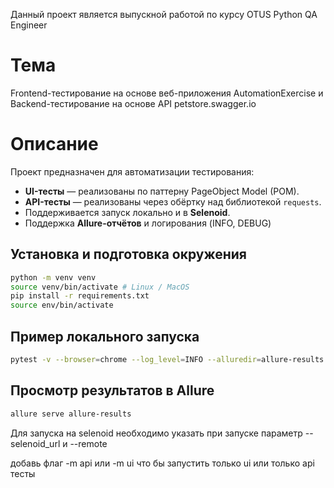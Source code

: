 Данный проект является выпускной работой по курсу OTUS Python QA Engineer

# Тема
Frontend-тестирование на основе веб-приложения AutomationExercise и Backend-тестирование на основе API petstore.swagger.io

# Описание
Проект предназначен для автоматизации тестирования:
- **UI-тесты** — реализованы по паттерну PageObject Model (POM).
- **API-тесты** — реализованы через обёртку над библиотекой `requests`.
- Поддерживается запуск локально и в **Selenoid**.
- Поддержка **Allure-отчётов** и логирования (INFO, DEBUG)

## Установка и подготовка окружения
```bash
python -m venv venv
source venv/bin/activate # Linux / MacOS
pip install -r requirements.txt
source env/bin/activate
```
## Пример локального запуска

```bash
pytest -v --browser=chrome --log_level=INFO --alluredir=allure-results
```
## Просмотр результатов в Allure
```bash
allure serve allure-results
```  


Для запуска на selenoid необходимо указать при запуске параметр --selenoid_url и --remote

добавь флаг -m api или -m ui что бы запустить только ui или только api тесты